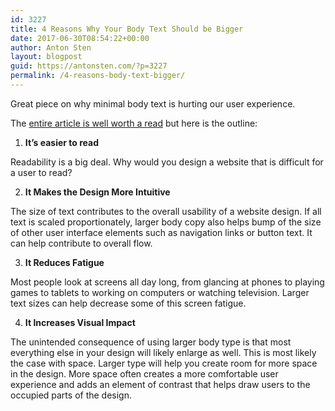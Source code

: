 ```yaml
---
id: 3227
title: 4 Reasons Why Your Body Text Should be Bigger
date: 2017-06-30T08:54:22+00:00
author: Anton Sten
layout: blogpost
guid: https://antonsten.com/?p=3227
permalink: /4-reasons-body-text-bigger/
---
```

Great piece on why minimal body text is hurting our user experience.

The <a href="https://designshack.net/articles/graphics/4-reasons-why-your-body-text-should-be-bigger/" target="_blank">entire article is well worth a read</a> but here is the outline:

1. **It&#8217;s easier to read**

Readability is a big deal. Why would you design a website that is difficult for a user to read?

2. **It Makes the Design More Intuitive**

The size of text contributes to the overall usability of a website design. If all text is scaled proportionately, larger body copy also helps bump of the size of other user interface elements such as navigation links or button text. It can help contribute to overall flow.

3. **It Reduces Fatigue**

Most people look at screens all day long, from glancing at phones to playing games to tablets to working on computers or watching television. Larger text sizes can help decrease some of this screen fatigue.

4. **It Increases Visual Impact**

The unintended consequence of using larger body type is that most everything else in your design will likely enlarge as well. This is most likely the case with space. Larger type will help you create room for more space in the design. More space often creates a more comfortable user experience and adds an element of contrast that helps draw users to the occupied parts of the design.
